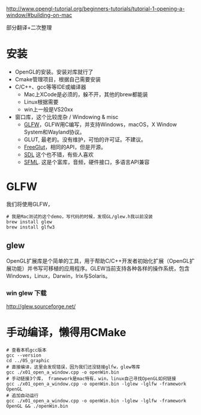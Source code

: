 http://www.opengl-tutorial.org/beginners-tutorials/tutorial-1-opening-a-window/#building-on-mac

部分翻译+二次整理
# 安装
* OpenGL的安装。安装对库就行了
* Cmake管理项目，根据自己需要安装
* C/C++、gcc等等IDE或编译器
    * Mac上XCode是必须的，躲不开，其他的brew都能装
    * Linux根据需要
    * win上一般是VS20xx
* 窗口库，这个比较庞杂 / Windowing & misc
    * [GLFW](https://www.glfw.org/)，GLFW用C编写，并支持Windows，macOS，X Window System和Wayland协议。
    * GLUT, 最老的。没有维护，可怕的许可证。不建议。
    * [FreeGlut](http://freeglut.sourceforge.net/)，相同的API，但是开源。
    * [SDL](https://www.libsdl.org/) 这个也不错，有些人喜欢
    * [SFML](https://www.sfml-dev.org/index-fr.php). 这是个富库，音频，硬件接口，多语言API兼容
# GLFW
我们将使用GLFW，
```shell
# 我是Mac测试的这个demo，写代码的时候，发现GL/glew.h我以前没装
brew install glew
brew install glfw3
```
## glew
OpenGL扩展库是个简单的工具，用于帮助C/C++开发者初始化扩展（OpenGL扩展功能）并书写可移植的应用程序。GLEW当前支持各种各样的操作系统，包含Windows，Linux，Darwin，Irix与Solaris。
### win glew 下载 
http://glew.sourceforge.net/

# 手动编译，懒得用CMake
```shell
# 查看本机gcc版本
gcc --version
cd ../05_graphic
# 直接编译，这里会发现错误，因为我们还没链接glfw，glew等库
gcc ./x01_open_a_window.cpp -o openWin.bin
# 手动链接3个库， framework是mac特有，win，linux自己寻找OpenGL如何链接
gcc ./x01_open_a_window.cpp -o openWin.bin -lglew -lglfw -framework OpenGL
# 追加自动运行
gcc ./x01_open_a_window.cpp -o openWin.bin -lglew -lglfw -framework OpenGL && ./openWin.bin
```